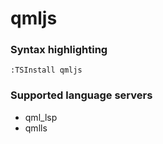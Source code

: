 # qmljs

### Syntax highlighting

```vim
:TSInstall qmljs
```

### Supported language servers

- qml_lsp
- qmlls
